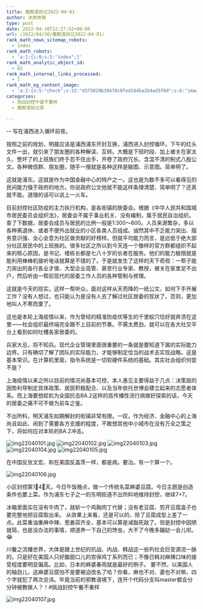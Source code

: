 ```yaml
---
title: 魔都渡劫记2022-04-01
author: 冰原奔狼
type: post
date: 2022-04-30T12:27:52+00:00
url: /2022/04/30/魔都渡劫记2022-04-01/
rank_math_news_sitemap_robots:
  - index
rank_math_robots:
  - 'a:1:{i:0;s:5:"index";}'
rank_math_analytic_object_id:
  - 82
rank_math_internal_links_processed:
  - 1
rank_math_og_content_image:
  - 'a:2:{s:5:"check";s:32:"d375029b39470c0fed104ba2b4ad5f0d";s:6:"images";a:0:{}}'
categories:
  - 挑战封控午餐不重样
  - 魔都渡劫记录

---
```

-- 写在浦西进入循环前夜。

按照之前的规划，明晨应该是浦西浦东开封互换，浦西进入封控循环。下午的红头文件一出，就引来了朋友圈的各种解读、互转。大概是下班时段、加上被关在家太久、憋坏了的上班族们终于忍不住出手、开卷了政府冗长、含混不清的制式八股公文。各种微信群、朋友圈，随手一搜就是各种这样是脑图、示意图。简单明了。

这就是浦东。这就是作为中国金融中心的特产之一。这也是为数不多可以看得见的民间能力强于政府的地方。你说政府公文他就不能这样条理清楚、简单明了？还真就不能。道理的话可以说上一火车。

目前封控社区防疫的主力执行机构，是各街镇的居委会。根据《中华人民共和国城市居民委员会组织法》，居委会不属于事业机关、没有编制，属于居民自治组织。查了下数据，居委会成员与居民的比例一般是1:300～600。人员来源繁杂，多以各种离退休、或者不便外出就业的小区各类人员组成。诚然其中不乏能力突出、服务意识强、全心全意为社区做贡献的好榜样。但就平均能力而言，是远低于绝大部分社区居民中的上班族的。很多社区之所以到今天连一个像样的官方群都组织不起来的核心原因，是书记、楼栋长都是七八十岁的长者在服务。他们的能力极限就是能利用棒棒机接听电话就算是不错的了。于是就发生了这样的天下奇观：一帮子能力突出的各行各业才俊、大型企业高管、甚至行业专家、教授，被关在家里足不出户，然后听由一帮前现代的居委工作人员的各种管制与修理。

这就是今天的现实。这样一帮听众，面对这样从天而降的一纸公文，如何下手开展工作？没有人想过，也只能认为是没有人去了解过社区居委的现状了。否则，更加地叫人不寒而栗了。

这也是本轮上海疫情以来，作为曾经的精准防疫优等生的千里蚁穴恰好就奔溃在这里——社会组织最终端完全跟不上目前的节奏。不需太费劲，就可以在各大社交平台上看到如何吐槽各家居委的。

兵家大忌，将不知兵。现代企业管理里面很重要的一条就是要知道下属的实际能力边界。只有确切了解了团队的实际能力，才能够制定恰当的战术去实现战略。这是基本常识。在计算机里面，指令系统是一切软硬件系统的基础。其实社会组织何尝不是？

上海疫情以来之所以目前的情况尚基本可控，本人愚见主要得益于几点：决策层的因势利导制定具体政策、居民积极配合、以及当年依托世博会建立起来的志愿者体系。而上海要想趁机为全国抗击BA.2这样的高传播性流行病做好探索的话，今天的居委之痛不可不做为前车之鉴。

不出所料，明天浦东如期解封的街镇非常有限。一叹。作为经济、金融中心的上海尚且如此、闹到了需要各方支援的程度，不敢想其他中小城市在没有万全之策之下，将如何应对本轮的BA.2冲击。

<img decoding="async" src="https://i0.wp.com/s2.loli.net/2022/04/30/CZi3GTN4o9r6Ku1.jpg?w=640&#038;ssl=1" alt="img22040101.jpg" data-recalc-dims="1" />  
<img decoding="async" src="https://i0.wp.com/s2.loli.net/2022/04/30/WNsoC6UPArRv5uw.jpg?w=640&#038;ssl=1" alt="img22040102.jpg" data-recalc-dims="1" />  
<img decoding="async" src="https://i0.wp.com/s2.loli.net/2022/04/30/Zqcsfa4dMwbGiOr.jpg?w=640&#038;ssl=1" alt="img22040103.jpg" data-recalc-dims="1" />  
<img decoding="async" src="https://i0.wp.com/s2.loli.net/2022/04/30/IBlF5NsVqk3yJEP.jpg?w=640&#038;ssl=1" alt="img22040104.jpg" data-recalc-dims="1" />  
<img decoding="async" src="https://i0.wp.com/s2.loli.net/2022/04/30/mD1sbEkHiLf9ehS.jpg?w=640&#038;ssl=1" alt="img22040105.jpg" data-recalc-dims="1" /> 

在中国反张文宏、和在美国反盖茨一样，都是病。要治。有一个算一个。

<img decoding="async" src="https://i0.wp.com/s2.loli.net/2022/04/30/resCbSk83ZDgQN4.jpg?w=640&#038;ssl=1" alt="img22040106.jpg" data-recalc-dims="1" /> 

小区封控第1⃣️4⃣️天。今日午饭晚点，做一个传统名菜麻婆豆腐。今日主题是创造条件也要上菜。作为浦东七子之一的东明街道不出所料地维持封控，继续7+7。

冰箱里面实在没有牛肉了，就斩一个鸡胸肉丁代替；没有老豆腐、剪开豆腐盒子也要完整地把豆腐取出来。 从效果上来看，还是可以的，除了豆腐成型上差了一点。此菜重油重麻中辣、葱姜蒜齐全，基本可以算是减脂死敌了。但是封控中因陋就简，也是没办法的事情，顺道养一下自己的馋虫，大不了今晚多蹦跶一会儿呗。😂

川餐之流播世界，大体是跟上世纪的抗战、内战、韩战这一些列社会巨变源流一脉的。只是好在美国人只好酸甜口儿的宫保鸡丁系列而已；不像日韩对麻辣口味的接受程度要明显偏高。比如，日本的麻婆春雨就是最好的例子。 要不然，以美国人的轴劲儿，这麻婆豆腐怕不是要被迫改名了哈？你看，麻也不对、婆也不对嘛，四个字就犯了两次忌讳。毕竟当前的邪教语境下，连开个代码分支叫master都会分分钟被教做人？！#挑战封控午餐不重样

<img decoding="async" src="https://i0.wp.com/s2.loli.net/2022/04/30/QZiU8AaIN2pxrfS.jpg?w=640&#038;ssl=1" alt="img22040107.jpg" data-recalc-dims="1" />